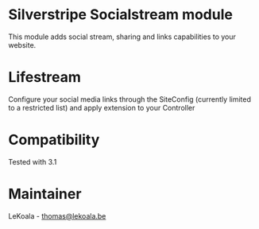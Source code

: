 Silverstripe Socialstream module
==================
This module adds social stream, sharing and links capabilities to your website.

Lifestream
==================
Configure your social media links through the SiteConfig (currently limited to a restricted list)
and apply extension to your Controller

Compatibility
==================
Tested with 3.1

Maintainer
==================
LeKoala - thomas@lekoala.be